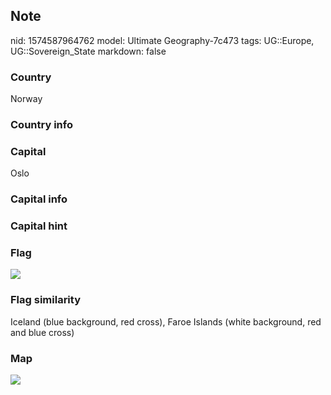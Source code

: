## Note
nid: 1574587964762
model: Ultimate Geography-7c473
tags: UG::Europe, UG::Sovereign_State
markdown: false

### Country
Norway

### Country info


### Capital
Oslo

### Capital info


### Capital hint


### Flag
<img src="ug-flag-norway.svg">

### Flag similarity
Iceland (blue background, red cross), Faroe Islands (white background, red and blue cross)

### Map
<img src="ug-map-norway.png">
